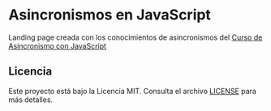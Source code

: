 # Asincronismos en JavaScript

Landing page creada con los conocimientos de asincronismos del [Curso de Asincronismo con JavaScript](https://platzi.com/cursos/asincronismo-js/)

## Licencia

Este proyecto está bajo la Licencia MIT. Consulta el archivo [LICENSE](/LICENSE) para más detalles.